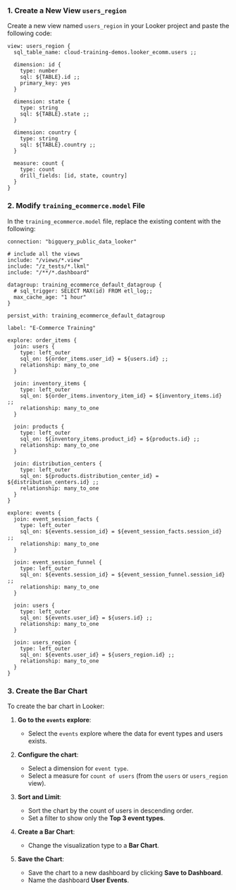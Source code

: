 ### 1. Create a New View `users_region`
Create a new view named `users_region` in your Looker project and paste the following code:

```lkml
view: users_region {
  sql_table_name: cloud-training-demos.looker_ecomm.users ;;

  dimension: id {
    type: number
    sql: ${TABLE}.id ;;
    primary_key: yes
  }

  dimension: state {
    type: string
    sql: ${TABLE}.state ;;
  }

  dimension: country {
    type: string
    sql: ${TABLE}.country ;;
  }

  measure: count {
    type: count
    drill_fields: [id, state, country]
  }
}
```

### 2. Modify `training_ecommerce.model` File
In the `training_ecommerce.model` file, replace the existing content with the following:

```lkml
connection: "bigquery_public_data_looker"

# include all the views
include: "/views/*.view"
include: "/z_tests/*.lkml"
include: "/**/*.dashboard"

datagroup: training_ecommerce_default_datagroup {
  # sql_trigger: SELECT MAX(id) FROM etl_log;;
  max_cache_age: "1 hour"
}

persist_with: training_ecommerce_default_datagroup

label: "E-Commerce Training"

explore: order_items {
  join: users {
    type: left_outer
    sql_on: ${order_items.user_id} = ${users.id} ;;
    relationship: many_to_one
  }

  join: inventory_items {
    type: left_outer
    sql_on: ${order_items.inventory_item_id} = ${inventory_items.id} ;;
    relationship: many_to_one
  }

  join: products {
    type: left_outer
    sql_on: ${inventory_items.product_id} = ${products.id} ;;
    relationship: many_to_one
  }

  join: distribution_centers {
    type: left_outer
    sql_on: ${products.distribution_center_id} = ${distribution_centers.id} ;;
    relationship: many_to_one
  }
}

explore: events {
  join: event_session_facts {
    type: left_outer
    sql_on: ${events.session_id} = ${event_session_facts.session_id} ;;
    relationship: many_to_one
  }
  
  join: event_session_funnel {
    type: left_outer
    sql_on: ${events.session_id} = ${event_session_funnel.session_id} ;;
    relationship: many_to_one
  }
  
  join: users {
    type: left_outer
    sql_on: ${events.user_id} = ${users.id} ;;
    relationship: many_to_one
  }

  join: users_region {
    type: left_outer
    sql_on: ${events.user_id} = ${users_region.id} ;;
    relationship: many_to_one
  }
}
```

### 3. Create the Bar Chart
To create the bar chart in Looker:

1. **Go to the `events` explore**:
   - Select the `events` explore where the data for event types and users exists.
   
2. **Configure the chart**:
   - Select a dimension for `event type`.
   - Select a measure for `count of users` (from the `users` or `users_region` view).
   
3. **Sort and Limit**:
   - Sort the chart by the count of users in descending order.
   - Set a filter to show only the **Top 3 event types**.

4. **Create a Bar Chart**:
   - Change the visualization type to a **Bar Chart**.

5. **Save the Chart**:
   - Save the chart to a new dashboard by clicking **Save to Dashboard**.
   - Name the dashboard **User Events**.
